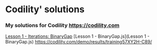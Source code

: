 # Codility' solutions

### My solutions for Codility https://codility.com

[Lesson 1 - Iterations: BinaryGap](https://codility.com/programmers/lessons/1-iterations/binary_gap/) [Lesson 1 - BinaryGap.js](Lesson 1 - BinaryGap.js) https://codility.com/demo/results/training57XY2H-C89/
